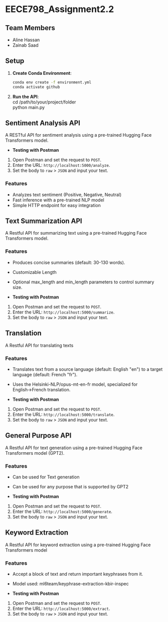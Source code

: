 # EECE798_Assignment2.2

## Team Members  
- Aline Hassan  
- Zainab Saad  


## Setup  
1. **Create Conda Environment**:  
   ```bash  
   conda env create -f environment.yml  
   conda activate github  
   ```  

2. **Run the API**:  
   cd /path/to/your/project/folder  
   python main.py
 
## Sentiment Analysis API  

A RESTful API for sentiment analysis using a pre-trained Hugging Face Transformers model.  
 
- **Testing with Postman** 
1. Open Postman and set the request to `POST`.  
2. Enter the URL: `http://localhost:5000/analyze`.  
3. Set the body to `raw` > `JSON` and input your text.
   
### Features  
- Analyzes text sentiment (Positive, Negative, Neutral)  
- Fast inference with a pre-trained NLP model  
- Simple HTTP endpoint for easy integration
 
## Text Summarization API
A Restful API for summarizing text using a pre-trained Hugging Face Transformers model. 

### Features 
- Produces concise summaries (default: 30-130 words).
- Customizable Length
- Optional max_length and min_length parameters to control summary size.
  
- **Testing with Postman** 
1. Open Postman and set the request to `POST`.  
2. Enter the URL: `http://localhost:5000/summarize`.  
3. Set the body to `raw` > `JSON` and input your text.

## Translation
A Restful API for translating texts

### Features
- Translates text from a source language (default: English "en") to a target language (default: French "fr").
- Uses the Helsinki-NLP/opus-mt-en-fr model, specialized for English→French translation.

- **Testing with Postman** 
1. Open Postman and set the request to `POST`.  
2. Enter the URL: `http://localhost:5000/translate`.  
3. Set the body to `raw` > `JSON` and input your text.

## General Purpose API
A Restful API for text generation using a pre-trained Hugging Face Transformers model (GPT2). 

### Features
- Can be used for Text generation
- Can be used for any purpose that is supported by GPT2

- **Testing with Postman** 
1. Open Postman and set the request to `POST`.  
2. Enter the URL: `http://localhost:5000/generate`.  
3. Set the body to `raw` > `JSON` and input your text.

## Keyword Extraction
A Restful API for keyword extraction using a pre-trained Hugging Face Transformers model 

### Features
- Accept a block of text and return important keyphrases from it.
- Model used: ml6team/keyphrase-extraction-kbir-inspec

- **Testing with Postman** 
1. Open Postman and set the request to `POST`.  
2. Enter the URL: `http://localhost:5000/extract`.  
3. Set the body to `raw` > `JSON` and input your text.

